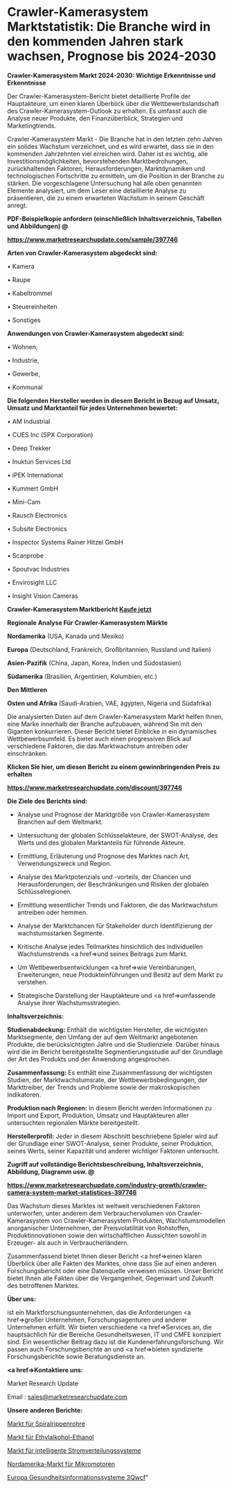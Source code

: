 # Crawler-Kamerasystem Marktstatistik: Die Branche wird in den kommenden Jahren stark wachsen, Prognose bis 2024-2030

<strong>Crawler-Kamerasystem Markt 2024-2030: Wichtige Erkenntnisse und Erkenntnisse</strong>

Der Crawler-Kamerasystem-Bericht bietet detaillierte Profile der Hauptakteure, um einen klaren Überblick über die Wettbewerbslandschaft des Crawler-Kamerasystem-Outlook zu erhalten. Es umfasst auch die Analyse neuer Produkte, den Finanzüberblick, Strategien und Marketingtrends.

Crawler-Kamerasystem Markt - Die Branche hat in den letzten zehn Jahren ein solides Wachstum verzeichnet, und es wird erwartet, dass sie in den kommenden Jahrzehnten viel erreichen wird. Daher ist es wichtig, alle Investitionsmöglichkeiten, bevorstehenden Marktbedrohungen, zurückhaltenden Faktoren, Herausforderungen, Marktdynamiken und technologischen Fortschritte zu ermitteln, um die Position in der Branche zu stärken. Die vorgeschlagene Untersuchung hat alle oben genannten Elemente analysiert, um dem Leser eine detaillierte Analyse zu präsentieren, die zu einem erwarteten Wachstum in seinem Geschäft anregt.



<strong><b>PDF-Beispielkopie anfordern (einschließlich Inhaltsverzeichnis, Tabellen und Abbildungen) @ </b></strong>

<strong><a href=https://www.marketresearchupdate.com/sample/397746>

<strong>https://www.marketresearchupdate.com/sample/397746</u></a></strong></strong>



<strong>Arten von Crawler-Kamerasystem abgedeckt sind:</strong>

• Kamera

• Raupe

• Kabeltrommel

• Steuereinheiten

• Sonstiges



<strong>Anwendungen von Crawler-Kamerasystem abgedeckt sind:</strong>

• Wohnen,

• Industrie,

• Gewerbe,

• Kommunal



<strong>Die folgenden Hersteller werden in diesem Bericht in Bezug auf Umsatz, Umsatz und Marktanteil für jedes Unternehmen bewertet:</strong>

• AM Industrial

• CUES Inc (SPX Corporation)

• Deep Trekker

• Inuktun Services Ltd

• iPEK International

• Kummert GmbH

• Mini-Cam

• Rausch Electronics

• Subsite Electronics

• Inspector Systems Rainer Hitzel GmbH

• Scanprobe

• Spoutvac Industries

• Envirosight LLC

• Insight Vision Cameras



<strong>Crawler-Kamerasystem Marktbericht <a href=https://www.marketresearchupdate.com/buynow/397746>Kaufe jetzt</a></strong>



<strong>Regionale Analyse Für Crawler-Kamerasystem Märkte</strong>



<strong>Nordamerika</strong> (USA, Kanada und Mexiko)



<strong>Europa</strong> (Deutschland, Frankreich, Großbritannien, Russland und Italien)



<strong>Asien-Pazifik</strong> (China, Japan, Korea, Indien und Südostasien)



<strong>Südamerika</strong> (Brasilien, Argentinien, Kolumbien, etc.)



<strong>Den Mittleren</strong> 

<strong>Osten und Afrika</strong> (Saudi-Arabien, VAE, ägypten, Nigeria und Südafrika)

Die analysierten Daten auf dem Crawler-Kamerasystem Markt helfen Ihnen, eine Marke innerhalb der Branche aufzubauen, während Sie mit den Giganten konkurrieren. Dieser Bericht bietet Einblicke in ein dynamisches Wettbewerbsumfeld. Es bietet auch einen progressiven Blick auf verschiedene Faktoren, die das Marktwachstum antreiben oder einschränken.



<strong>Klicken Sie hier, um diesen Bericht zu einem gewinnbringenden Preis zu erhalten
</strong>

<strong><a href=https://www.marketresearchupdate.com/discount/397746>https://www.marketresearchupdate.com/discount/397746</b></u></strong></a>



<strong>Die Ziele des Berichts sind:</strong>

- Analyse und Prognose der Marktgröße von Crawler-Kamerasystem Branchen auf dem Weltmarkt.

- Untersuchung der globalen Schlüsselakteure, der SWOT-Analyse, des Werts und des globalen Marktanteils für führende Akteure.

- Ermittlung, Erläuterung und Prognose des Marktes nach Art, Verwendungszweck und Region.

- Analyse des Marktpotenzials und -vorteils, der Chancen und Herausforderungen, der Beschränkungen und Risiken der globalen Schlüsselregionen.

- Ermittlung wesentlicher Trends und Faktoren, die das Marktwachstum antreiben oder hemmen.

- Analyse der Marktchancen für Stakeholder durch Identifizierung der wachstumsstarken Segmente.

- Kritische Analyse jedes Teilmarktes hinsichtlich des individuellen Wachstumstrends <a href=>und</a> seines Beitrags zum Markt.

- Um Wettbewerbsentwicklungen <a href=>wie</a> Vereinbarungen, Erweiterungen, neue Produkteinführungen und Besitz auf dem Markt zu verstehen.

- Strategische Darstellung der Hauptakteure und <a href=>umfas</a>sende Analyse ihrer Wachstumsstrategien.



<strong>Inhaltsverzeichnis:</strong>



<strong>Studienabdeckung:</strong> Enthält die wichtigsten Hersteller, die wichtigsten Marktsegmente, den Umfang der auf dem Weltmarkt angebotenen Produkte, die berücksichtigten Jahre und die Studienziele. Darüber hinaus wird die im Bericht bereitgestellte Segmentierungsstudie auf der Grundlage der Art des Produkts und der Anwendung angesprochen.



<strong>Zusammenfassung:</strong> Es enthält eine Zusammenfassung der wichtigsten Studien, der Marktwachstumsrate, der Wettbewerbsbedingungen, der Markttreiber, der Trends und Probleme sowie der makroskopischen Indikatoren.



<strong>Produktion nach Regionen:</strong> In diesem Bericht werden Informationen zu Import und Export, Produktion, Umsatz und Hauptakteuren aller untersuchten regionalen Märkte bereitgestellt.



<strong>Herstellerprofil:</strong> Jeder in diesem Abschnitt beschriebene Spieler wird auf der Grundlage einer SWOT-Analyse, seiner Produkte, seiner Produktion, seines Werts, seiner Kapazität und anderer wichtiger Faktoren untersucht.



<strong><b>Zugriff auf vollständige Berichtsbeschreibung, Inhaltsverzeichnis, Abbildung, Diagramm usw. @ </b></strong>

<strong><a href=https://www.marketresearchupdate.com/industry-growth/crawler-camera-system-market-statistices-397746>https://www.marketresearchupdate.com/industry-growth/crawler-camera-system-market-statistices-397746</a></strong>

Das Wachstum dieses Marktes ist weltweit verschiedenen Faktoren unterworfen, unter anderem dem Verbrauchervolumen von Crawler-Kamerasystem von Crawler-Kamerasystem Produkten, Wachstumsmodellen anorganischer Unternehmen, der Preisvolatilität von Rohstoffen, Produktinnovationen sowie den wirtschaftlichen Aussichten sowohl in Erzeuger- als auch in Verbraucherländern.

Zusammenfassend bietet Ihnen dieser Bericht <a href=>einen</a> klaren Überblick über alle Fakten des Marktes, ohne dass Sie auf einen anderen Forschungsbericht oder eine Datenquelle verweisen müssen. Unser Bericht bietet Ihnen alle Fakten über die Vergangenheit, Gegenwart und Zukunft des betroffenen Marktes.



<strong>Über uns:</strong>

 ist ein Marktforschungsunternehmen, das die Anforderungen <a href=>großer</a> Unternehmen, Forschungsagenturen und anderer Unternehmen erfüllt. Wir bieten verschiedene <a href=>Services</a> an, die hauptsächlich für die Bereiche Gesundheitswesen, IT und CMFE konzipiert sind. Ein wesentlicher Beitrag dazu ist die Kundenerfahrungsforschung. Wir passen auch Forschungsberichte an und <a href=>bieten</a> syndizierte Forschungsberichte sowie Beratungsdienste an.



<strong><a href=>Kontaktiere uns:</a></strong>

Market Research Update

Email : sales@marketresearchupdate.com



<strong>Unsere anderen Berichte:</strong>

<a href=https://www.linkedin.com/pulse/spiral-finned-tubes-market-has-huge-growth-industry>Markt für Spiralrippenrohre</a>

<a href=https://www.linkedin.com/pulse/ethyl-alcohol-ethanol-market-report-2023-top>Markt für Ethylalkohol-Ethanol</a>

<a href=https://www.linkedin.com/pulse/smart-power-distribution-system-market>Markt für intelligente Stromverteilungssysteme</a>

<a href=https://www.linkedin.com/pulse/north-america-micro-motor-market-2023-size-share>Nordamerika-Markt für Mikromotoren</a>

<a href=https://www.linkedin.com/pulse/europe-healthcare-information-systems-3qwcf/>Europa Gesundheitsinformationssysteme 3Qwcf</a>"
